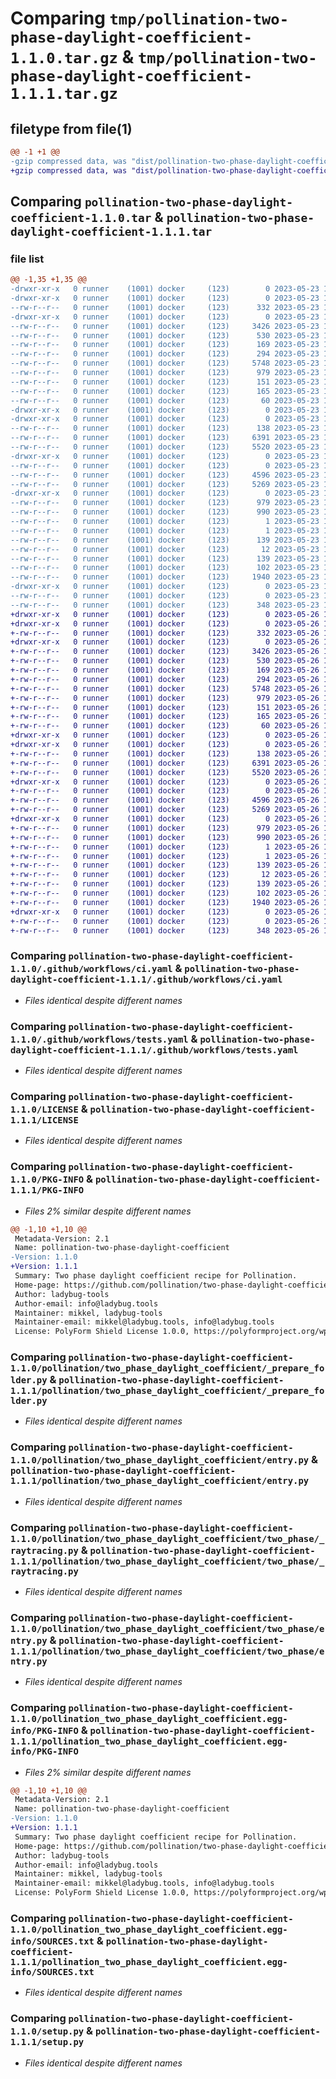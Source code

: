 # Comparing `tmp/pollination-two-phase-daylight-coefficient-1.1.0.tar.gz` & `tmp/pollination-two-phase-daylight-coefficient-1.1.1.tar.gz`

## filetype from file(1)

```diff
@@ -1 +1 @@
-gzip compressed data, was "dist/pollination-two-phase-daylight-coefficient-1.1.0.tar", last modified: Tue May 23 18:16:25 2023, max compression
+gzip compressed data, was "dist/pollination-two-phase-daylight-coefficient-1.1.1.tar", last modified: Fri May 26 11:26:47 2023, max compression
```

## Comparing `pollination-two-phase-daylight-coefficient-1.1.0.tar` & `pollination-two-phase-daylight-coefficient-1.1.1.tar`

### file list

```diff
@@ -1,35 +1,35 @@
-drwxr-xr-x   0 runner    (1001) docker     (123)        0 2023-05-23 18:16:25.000000 pollination-two-phase-daylight-coefficient-1.1.0/
-drwxr-xr-x   0 runner    (1001) docker     (123)        0 2023-05-23 18:16:25.000000 pollination-two-phase-daylight-coefficient-1.1.0/.github/
--rw-r--r--   0 runner    (1001) docker     (123)      332 2023-05-23 18:15:09.000000 pollination-two-phase-daylight-coefficient-1.1.0/.github/dependabot.yml
-drwxr-xr-x   0 runner    (1001) docker     (123)        0 2023-05-23 18:16:25.000000 pollination-two-phase-daylight-coefficient-1.1.0/.github/workflows/
--rw-r--r--   0 runner    (1001) docker     (123)     3426 2023-05-23 18:15:09.000000 pollination-two-phase-daylight-coefficient-1.1.0/.github/workflows/ci.yaml
--rw-r--r--   0 runner    (1001) docker     (123)      530 2023-05-23 18:15:09.000000 pollination-two-phase-daylight-coefficient-1.1.0/.github/workflows/tests.yaml
--rw-r--r--   0 runner    (1001) docker     (123)      169 2023-05-23 18:15:09.000000 pollination-two-phase-daylight-coefficient-1.1.0/.gitignore
--rw-r--r--   0 runner    (1001) docker     (123)      294 2023-05-23 18:15:09.000000 pollination-two-phase-daylight-coefficient-1.1.0/.releaserc.json
--rw-r--r--   0 runner    (1001) docker     (123)     5748 2023-05-23 18:15:09.000000 pollination-two-phase-daylight-coefficient-1.1.0/LICENSE
--rw-r--r--   0 runner    (1001) docker     (123)      979 2023-05-23 18:16:25.000000 pollination-two-phase-daylight-coefficient-1.1.0/PKG-INFO
--rw-r--r--   0 runner    (1001) docker     (123)      151 2023-05-23 18:15:09.000000 pollination-two-phase-daylight-coefficient-1.1.0/README.md
--rw-r--r--   0 runner    (1001) docker     (123)      165 2023-05-23 18:15:09.000000 pollination-two-phase-daylight-coefficient-1.1.0/deploy.sh
--rw-r--r--   0 runner    (1001) docker     (123)       60 2023-05-23 18:15:09.000000 pollination-two-phase-daylight-coefficient-1.1.0/dev-requirements.txt
-drwxr-xr-x   0 runner    (1001) docker     (123)        0 2023-05-23 18:16:25.000000 pollination-two-phase-daylight-coefficient-1.1.0/pollination/
-drwxr-xr-x   0 runner    (1001) docker     (123)        0 2023-05-23 18:16:25.000000 pollination-two-phase-daylight-coefficient-1.1.0/pollination/two_phase_daylight_coefficient/
--rw-r--r--   0 runner    (1001) docker     (123)      138 2023-05-23 18:15:09.000000 pollination-two-phase-daylight-coefficient-1.1.0/pollination/two_phase_daylight_coefficient/__init__.py
--rw-r--r--   0 runner    (1001) docker     (123)     6391 2023-05-23 18:15:09.000000 pollination-two-phase-daylight-coefficient-1.1.0/pollination/two_phase_daylight_coefficient/_prepare_folder.py
--rw-r--r--   0 runner    (1001) docker     (123)     5520 2023-05-23 18:15:09.000000 pollination-two-phase-daylight-coefficient-1.1.0/pollination/two_phase_daylight_coefficient/entry.py
-drwxr-xr-x   0 runner    (1001) docker     (123)        0 2023-05-23 18:16:25.000000 pollination-two-phase-daylight-coefficient-1.1.0/pollination/two_phase_daylight_coefficient/two_phase/
--rw-r--r--   0 runner    (1001) docker     (123)        0 2023-05-23 18:15:09.000000 pollination-two-phase-daylight-coefficient-1.1.0/pollination/two_phase_daylight_coefficient/two_phase/__init__.py
--rw-r--r--   0 runner    (1001) docker     (123)     4596 2023-05-23 18:15:09.000000 pollination-two-phase-daylight-coefficient-1.1.0/pollination/two_phase_daylight_coefficient/two_phase/_raytracing.py
--rw-r--r--   0 runner    (1001) docker     (123)     5269 2023-05-23 18:15:09.000000 pollination-two-phase-daylight-coefficient-1.1.0/pollination/two_phase_daylight_coefficient/two_phase/entry.py
-drwxr-xr-x   0 runner    (1001) docker     (123)        0 2023-05-23 18:16:25.000000 pollination-two-phase-daylight-coefficient-1.1.0/pollination_two_phase_daylight_coefficient.egg-info/
--rw-r--r--   0 runner    (1001) docker     (123)      979 2023-05-23 18:16:25.000000 pollination-two-phase-daylight-coefficient-1.1.0/pollination_two_phase_daylight_coefficient.egg-info/PKG-INFO
--rw-r--r--   0 runner    (1001) docker     (123)      990 2023-05-23 18:16:25.000000 pollination-two-phase-daylight-coefficient-1.1.0/pollination_two_phase_daylight_coefficient.egg-info/SOURCES.txt
--rw-r--r--   0 runner    (1001) docker     (123)        1 2023-05-23 18:16:25.000000 pollination-two-phase-daylight-coefficient-1.1.0/pollination_two_phase_daylight_coefficient.egg-info/dependency_links.txt
--rw-r--r--   0 runner    (1001) docker     (123)        1 2023-05-23 18:15:37.000000 pollination-two-phase-daylight-coefficient-1.1.0/pollination_two_phase_daylight_coefficient.egg-info/not-zip-safe
--rw-r--r--   0 runner    (1001) docker     (123)      139 2023-05-23 18:16:25.000000 pollination-two-phase-daylight-coefficient-1.1.0/pollination_two_phase_daylight_coefficient.egg-info/requires.txt
--rw-r--r--   0 runner    (1001) docker     (123)       12 2023-05-23 18:16:25.000000 pollination-two-phase-daylight-coefficient-1.1.0/pollination_two_phase_daylight_coefficient.egg-info/top_level.txt
--rw-r--r--   0 runner    (1001) docker     (123)      139 2023-05-23 18:15:09.000000 pollination-two-phase-daylight-coefficient-1.1.0/requirements.txt
--rw-r--r--   0 runner    (1001) docker     (123)      102 2023-05-23 18:16:25.000000 pollination-two-phase-daylight-coefficient-1.1.0/setup.cfg
--rw-r--r--   0 runner    (1001) docker     (123)     1940 2023-05-23 18:15:09.000000 pollination-two-phase-daylight-coefficient-1.1.0/setup.py
-drwxr-xr-x   0 runner    (1001) docker     (123)        0 2023-05-23 18:16:25.000000 pollination-two-phase-daylight-coefficient-1.1.0/tests/
--rw-r--r--   0 runner    (1001) docker     (123)        0 2023-05-23 18:15:09.000000 pollination-two-phase-daylight-coefficient-1.1.0/tests/__init__.py
--rw-r--r--   0 runner    (1001) docker     (123)      348 2023-05-23 18:15:09.000000 pollination-two-phase-daylight-coefficient-1.1.0/tests/validation_test.py
+drwxr-xr-x   0 runner    (1001) docker     (123)        0 2023-05-26 11:26:47.000000 pollination-two-phase-daylight-coefficient-1.1.1/
+drwxr-xr-x   0 runner    (1001) docker     (123)        0 2023-05-26 11:26:47.000000 pollination-two-phase-daylight-coefficient-1.1.1/.github/
+-rw-r--r--   0 runner    (1001) docker     (123)      332 2023-05-26 11:25:12.000000 pollination-two-phase-daylight-coefficient-1.1.1/.github/dependabot.yml
+drwxr-xr-x   0 runner    (1001) docker     (123)        0 2023-05-26 11:26:47.000000 pollination-two-phase-daylight-coefficient-1.1.1/.github/workflows/
+-rw-r--r--   0 runner    (1001) docker     (123)     3426 2023-05-26 11:25:12.000000 pollination-two-phase-daylight-coefficient-1.1.1/.github/workflows/ci.yaml
+-rw-r--r--   0 runner    (1001) docker     (123)      530 2023-05-26 11:25:12.000000 pollination-two-phase-daylight-coefficient-1.1.1/.github/workflows/tests.yaml
+-rw-r--r--   0 runner    (1001) docker     (123)      169 2023-05-26 11:25:12.000000 pollination-two-phase-daylight-coefficient-1.1.1/.gitignore
+-rw-r--r--   0 runner    (1001) docker     (123)      294 2023-05-26 11:25:12.000000 pollination-two-phase-daylight-coefficient-1.1.1/.releaserc.json
+-rw-r--r--   0 runner    (1001) docker     (123)     5748 2023-05-26 11:25:12.000000 pollination-two-phase-daylight-coefficient-1.1.1/LICENSE
+-rw-r--r--   0 runner    (1001) docker     (123)      979 2023-05-26 11:26:47.000000 pollination-two-phase-daylight-coefficient-1.1.1/PKG-INFO
+-rw-r--r--   0 runner    (1001) docker     (123)      151 2023-05-26 11:25:12.000000 pollination-two-phase-daylight-coefficient-1.1.1/README.md
+-rw-r--r--   0 runner    (1001) docker     (123)      165 2023-05-26 11:25:12.000000 pollination-two-phase-daylight-coefficient-1.1.1/deploy.sh
+-rw-r--r--   0 runner    (1001) docker     (123)       60 2023-05-26 11:25:12.000000 pollination-two-phase-daylight-coefficient-1.1.1/dev-requirements.txt
+drwxr-xr-x   0 runner    (1001) docker     (123)        0 2023-05-26 11:26:47.000000 pollination-two-phase-daylight-coefficient-1.1.1/pollination/
+drwxr-xr-x   0 runner    (1001) docker     (123)        0 2023-05-26 11:26:47.000000 pollination-two-phase-daylight-coefficient-1.1.1/pollination/two_phase_daylight_coefficient/
+-rw-r--r--   0 runner    (1001) docker     (123)      138 2023-05-26 11:25:12.000000 pollination-two-phase-daylight-coefficient-1.1.1/pollination/two_phase_daylight_coefficient/__init__.py
+-rw-r--r--   0 runner    (1001) docker     (123)     6391 2023-05-26 11:25:12.000000 pollination-two-phase-daylight-coefficient-1.1.1/pollination/two_phase_daylight_coefficient/_prepare_folder.py
+-rw-r--r--   0 runner    (1001) docker     (123)     5520 2023-05-26 11:25:12.000000 pollination-two-phase-daylight-coefficient-1.1.1/pollination/two_phase_daylight_coefficient/entry.py
+drwxr-xr-x   0 runner    (1001) docker     (123)        0 2023-05-26 11:26:47.000000 pollination-two-phase-daylight-coefficient-1.1.1/pollination/two_phase_daylight_coefficient/two_phase/
+-rw-r--r--   0 runner    (1001) docker     (123)        0 2023-05-26 11:25:12.000000 pollination-two-phase-daylight-coefficient-1.1.1/pollination/two_phase_daylight_coefficient/two_phase/__init__.py
+-rw-r--r--   0 runner    (1001) docker     (123)     4596 2023-05-26 11:25:12.000000 pollination-two-phase-daylight-coefficient-1.1.1/pollination/two_phase_daylight_coefficient/two_phase/_raytracing.py
+-rw-r--r--   0 runner    (1001) docker     (123)     5269 2023-05-26 11:25:12.000000 pollination-two-phase-daylight-coefficient-1.1.1/pollination/two_phase_daylight_coefficient/two_phase/entry.py
+drwxr-xr-x   0 runner    (1001) docker     (123)        0 2023-05-26 11:26:47.000000 pollination-two-phase-daylight-coefficient-1.1.1/pollination_two_phase_daylight_coefficient.egg-info/
+-rw-r--r--   0 runner    (1001) docker     (123)      979 2023-05-26 11:26:47.000000 pollination-two-phase-daylight-coefficient-1.1.1/pollination_two_phase_daylight_coefficient.egg-info/PKG-INFO
+-rw-r--r--   0 runner    (1001) docker     (123)      990 2023-05-26 11:26:47.000000 pollination-two-phase-daylight-coefficient-1.1.1/pollination_two_phase_daylight_coefficient.egg-info/SOURCES.txt
+-rw-r--r--   0 runner    (1001) docker     (123)        1 2023-05-26 11:26:47.000000 pollination-two-phase-daylight-coefficient-1.1.1/pollination_two_phase_daylight_coefficient.egg-info/dependency_links.txt
+-rw-r--r--   0 runner    (1001) docker     (123)        1 2023-05-26 11:26:10.000000 pollination-two-phase-daylight-coefficient-1.1.1/pollination_two_phase_daylight_coefficient.egg-info/not-zip-safe
+-rw-r--r--   0 runner    (1001) docker     (123)      139 2023-05-26 11:26:47.000000 pollination-two-phase-daylight-coefficient-1.1.1/pollination_two_phase_daylight_coefficient.egg-info/requires.txt
+-rw-r--r--   0 runner    (1001) docker     (123)       12 2023-05-26 11:26:47.000000 pollination-two-phase-daylight-coefficient-1.1.1/pollination_two_phase_daylight_coefficient.egg-info/top_level.txt
+-rw-r--r--   0 runner    (1001) docker     (123)      139 2023-05-26 11:25:12.000000 pollination-two-phase-daylight-coefficient-1.1.1/requirements.txt
+-rw-r--r--   0 runner    (1001) docker     (123)      102 2023-05-26 11:26:47.000000 pollination-two-phase-daylight-coefficient-1.1.1/setup.cfg
+-rw-r--r--   0 runner    (1001) docker     (123)     1940 2023-05-26 11:25:12.000000 pollination-two-phase-daylight-coefficient-1.1.1/setup.py
+drwxr-xr-x   0 runner    (1001) docker     (123)        0 2023-05-26 11:26:47.000000 pollination-two-phase-daylight-coefficient-1.1.1/tests/
+-rw-r--r--   0 runner    (1001) docker     (123)        0 2023-05-26 11:25:12.000000 pollination-two-phase-daylight-coefficient-1.1.1/tests/__init__.py
+-rw-r--r--   0 runner    (1001) docker     (123)      348 2023-05-26 11:25:12.000000 pollination-two-phase-daylight-coefficient-1.1.1/tests/validation_test.py
```

### Comparing `pollination-two-phase-daylight-coefficient-1.1.0/.github/workflows/ci.yaml` & `pollination-two-phase-daylight-coefficient-1.1.1/.github/workflows/ci.yaml`

 * *Files identical despite different names*

### Comparing `pollination-two-phase-daylight-coefficient-1.1.0/.github/workflows/tests.yaml` & `pollination-two-phase-daylight-coefficient-1.1.1/.github/workflows/tests.yaml`

 * *Files identical despite different names*

### Comparing `pollination-two-phase-daylight-coefficient-1.1.0/LICENSE` & `pollination-two-phase-daylight-coefficient-1.1.1/LICENSE`

 * *Files identical despite different names*

### Comparing `pollination-two-phase-daylight-coefficient-1.1.0/PKG-INFO` & `pollination-two-phase-daylight-coefficient-1.1.1/PKG-INFO`

 * *Files 2% similar despite different names*

```diff
@@ -1,10 +1,10 @@
 Metadata-Version: 2.1
 Name: pollination-two-phase-daylight-coefficient
-Version: 1.1.0
+Version: 1.1.1
 Summary: Two phase daylight coefficient recipe for Pollination.
 Home-page: https://github.com/pollination/two-phase-daylight-coefficient
 Author: ladybug-tools
 Author-email: info@ladybug.tools
 Maintainer: mikkel, ladybug-tools
 Maintainer-email: mikkel@ladybug.tools, info@ladybug.tools
 License: PolyForm Shield License 1.0.0, https://polyformproject.org/wp-content/uploads/2020/06/PolyForm-Shield-1.0.0.txt
```

### Comparing `pollination-two-phase-daylight-coefficient-1.1.0/pollination/two_phase_daylight_coefficient/_prepare_folder.py` & `pollination-two-phase-daylight-coefficient-1.1.1/pollination/two_phase_daylight_coefficient/_prepare_folder.py`

 * *Files identical despite different names*

### Comparing `pollination-two-phase-daylight-coefficient-1.1.0/pollination/two_phase_daylight_coefficient/entry.py` & `pollination-two-phase-daylight-coefficient-1.1.1/pollination/two_phase_daylight_coefficient/entry.py`

 * *Files identical despite different names*

### Comparing `pollination-two-phase-daylight-coefficient-1.1.0/pollination/two_phase_daylight_coefficient/two_phase/_raytracing.py` & `pollination-two-phase-daylight-coefficient-1.1.1/pollination/two_phase_daylight_coefficient/two_phase/_raytracing.py`

 * *Files identical despite different names*

### Comparing `pollination-two-phase-daylight-coefficient-1.1.0/pollination/two_phase_daylight_coefficient/two_phase/entry.py` & `pollination-two-phase-daylight-coefficient-1.1.1/pollination/two_phase_daylight_coefficient/two_phase/entry.py`

 * *Files identical despite different names*

### Comparing `pollination-two-phase-daylight-coefficient-1.1.0/pollination_two_phase_daylight_coefficient.egg-info/PKG-INFO` & `pollination-two-phase-daylight-coefficient-1.1.1/pollination_two_phase_daylight_coefficient.egg-info/PKG-INFO`

 * *Files 2% similar despite different names*

```diff
@@ -1,10 +1,10 @@
 Metadata-Version: 2.1
 Name: pollination-two-phase-daylight-coefficient
-Version: 1.1.0
+Version: 1.1.1
 Summary: Two phase daylight coefficient recipe for Pollination.
 Home-page: https://github.com/pollination/two-phase-daylight-coefficient
 Author: ladybug-tools
 Author-email: info@ladybug.tools
 Maintainer: mikkel, ladybug-tools
 Maintainer-email: mikkel@ladybug.tools, info@ladybug.tools
 License: PolyForm Shield License 1.0.0, https://polyformproject.org/wp-content/uploads/2020/06/PolyForm-Shield-1.0.0.txt
```

### Comparing `pollination-two-phase-daylight-coefficient-1.1.0/pollination_two_phase_daylight_coefficient.egg-info/SOURCES.txt` & `pollination-two-phase-daylight-coefficient-1.1.1/pollination_two_phase_daylight_coefficient.egg-info/SOURCES.txt`

 * *Files identical despite different names*

### Comparing `pollination-two-phase-daylight-coefficient-1.1.0/setup.py` & `pollination-two-phase-daylight-coefficient-1.1.1/setup.py`

 * *Files identical despite different names*

